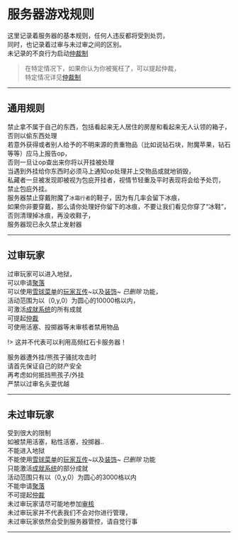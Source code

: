 # 服务器游戏规则

这里记录着服务器的基本规则，任何人违反都将受到处罚，  
同时，也记录着过审与未过审之间的区别。  
未记录的不良行为启动[仲裁制](rule/trial.md)  

> 在特定情况下，如果你认为你被冤枉了，可以提起仲裁，  
特定情况详见[仲裁制](rule/trial.md)

* * *

## 通用规则

禁止拿不属于自己的东西，包括看起来无人居住的房屋和看起来无人认领的箱子，否则以偷东西处理  
若意外获得或者别人给予的不明来源的贵重物品（比如说钻石块，附魔苹果，钻石等等）应马上报告op，  
否则一旦让op查出来你将以开挂被处理  
当遇到外挂给你东西时必须马上通知op处理并上交物品或就地销毁，  
私藏者一旦被发现即被视为包庇开挂者，视情节轻重及平时表现将会给予处罚，  
禁止包庇外挂。  
服务器禁止穿戴附魔了`冰霜行者`的鞋子，因为有几率会留下冰痕，  
如果你非要穿戴，那么请你处理好你留下的冰痕，不要让我们看见你穿了“冰鞋”，  
否则清理掉冰痕，再没收鞋子，  
服务器现已永久禁止发射器

* * *

## 过审玩家

过审玩家可以进入地狱，  
可以申请[聚落](world/ld.md)  
可以使用[雪球菜单](world/characteristic.md#雪球菜单)的[玩家互传](world/characteristic.md#玩家互传)~以及[装饰](world/characteristic.md#装饰)~ *已删除* 功能，  
活动范围为以（0,y,0）为圆心的10000格以内，  
可激活[成就系统](world/characteristic.md#成就)的所有成就  
可提起[仲裁](rule/trial.md)  
可使用活塞、投掷器等未审核者禁用物品  

!> 这并不代表可以利用高频红石卡服务器！ 

服务器遭外挂/熊孩子骚扰攻击时  
请首先保证自己的财产安全  
再考虑如何抵挡熊孩子/外挂  
严禁以过审名头耍优越  

* * *

## 未过审玩家

受到很大的限制  
如被禁用活塞，粘性活塞，投掷器..   
不能进入地狱  
不能使用[雪球菜单](world/characteristic.md#雪球菜单)的[玩家互传](world/characteristic.md#玩家互传)~以及[装饰](world/characteristic.md#装饰)~ *已删除* 功能  
只能激活[成就系统](world/characteristic.md#成就)的部分成就  
活动范围只有以（0,y,0）为圆心的3000格以内  
不能申请[聚落](world/ld.md)  
不可提起[仲裁](rule/trial.md)  
未过审玩家请尽可能地参加[审核](rule/gs.md)  
未过审玩家并不代表我们不会对你进行管理，  
未过审玩家依然会受到服务器管控，请自觉行事

* * *
